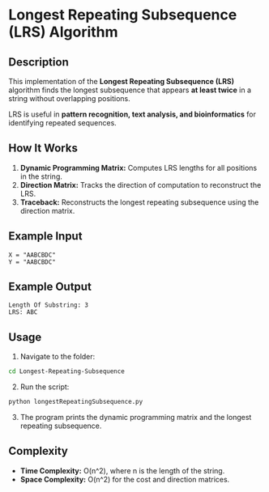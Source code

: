 # Longest Repeating Subsequence (LRS) Algorithm

## Description

This implementation of the **Longest Repeating Subsequence (LRS)** algorithm finds the longest subsequence that appears **at least twice** in a string without overlapping positions.

LRS is useful in **pattern recognition, text analysis, and bioinformatics** for identifying repeated sequences.

## How It Works

1. **Dynamic Programming Matrix:** Computes LRS lengths for all positions in the string.
2. **Direction Matrix:** Tracks the direction of computation to reconstruct the LRS.
3. **Traceback:** Reconstructs the longest repeating subsequence using the direction matrix.

## Example Input

```
X = "AABCBDC"
Y = "AABCBDC"
```

## Example Output

```
Length Of Substring: 3
LRS: ABC
```

## Usage

1. Navigate to the folder:

```bash
cd Longest-Repeating-Subsequence
```

2. Run the script:

```bash
python longestRepeatingSubsequence.py
```

3. The program prints the dynamic programming matrix and the longest repeating subsequence.

## Complexity

* **Time Complexity:** O(n^2), where n is the length of the string.
* **Space Complexity:** O(n^2) for the cost and direction matrices.
